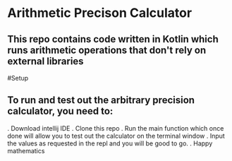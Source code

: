 # Arithmetic Precison Calculator
## This repo contains code written in Kotlin which runs arithmetic operations that don't rely on external libraries 
#Setup
## To run and test out the arbitrary precision calculator, you need to:
. Download intellij IDE
. Clone this repo
. Run the main function which once done will allow you to test out the calculator on the terminal window
. Input the values as requested in the repl and you will be good to go.
. Happy mathematics
